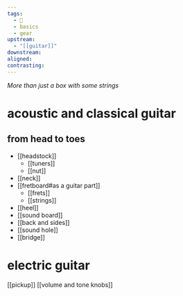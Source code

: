 ```yaml
---
tags:
  - 🌲
  - basics
  - gear
upstream:
  - "[[guitar]]"
downstream: 
aligned: 
contrasting:
---
```

*More than just a box with some strings*

# acoustic and classical guitar
## from head to toes
- [[headstock]]
	- [[tuners]]
	- [[nut]]
- [[neck]]
- [[fretboard#as a guitar part]]
	- [[frets]]
	- [[strings]]
- [[heel]]
- [[sound board]]
- [[back and sides]]
- [[sound hole]]
- [[bridge]]

# electric guitar
[[pickup]]
[[volume and tone knobs]]